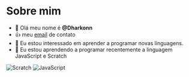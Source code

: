 # Sobre mim
- 👋 Olá meu nome é **@Dharkonn**
- :+1: meu [email](lucas.rosa20@escola.pr.gov.br) de contato
- 👀 Eu estou interessado em aprender a programar novas linguagens.
- 🌱 Eu estou aprendendo a programar recentemente a linguagem JavaScript e Scratch

![Scratch](https://img.shields.io/badge/Scratch-4D97FF?style=for-the-badge&logo=Scratch&logoColor=white)
![JavaScript](https://img.shields.io/badge/JavaScript-323330?style=for-the-badge&logo=javascript&logoColor=F7DF1E)


